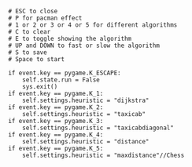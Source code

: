         # ESC to close
        # P for pacman effect
        # 1 or 2 or 3 or 4 or 5 for different algorithms
        # C to clear
        # E to toggle showing the algorithm
        # UP and DOWN to fast or slow the algorithm
        # S to save
        # Space to start

        if event.key == pygame.K_ESCAPE:
            self.state.run = False
            sys.exit()
        if event.key == pygame.K_1:
            self.settings.heuristic = "dijkstra"
        if event.key == pygame.K_2:
            self.settings.heuristic = "taxicab"
        if event.key == pygame.K_3:
            self.settings.heuristic = "taxicabdiagonal"
        if event.key == pygame.K_4:
            self.settings.heuristic = "distance"
        if event.key == pygame.K_5:
            self.settings.heuristic = "maxdistance"//Chess
